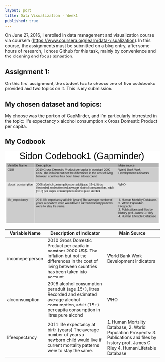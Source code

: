 ```yaml
---
layout: post
title: Data Visualization - Week1
published: true
---
```


On June 27, 2016, I enrolled in data management and visualization course via coursera (<https://www.coursera.org/learn/data-visualization>). In this course, the assignments must be submitted on a blog entry, after some hours of research, I chose Github for this task, mainly by convenience and the cleaning and focus sensation.

## Assignment 1: 
On this first assignment, the student has to choose one of five codebooks provided and two topics on it. This is my submission.

## My chosen dataset and topics: 
My choose was the portion of GapMinder, and I’m particularly interested in the topic: life expectancy x alcohol consumption x Gross Domestic Product per capita.

## My Codbook
![codbook1.png](/images/codebook1.png)

| Variable Name   | Description of Indicator                                                                                                                                               | Main Source                                                                                                                                         |
|-----------------|------------------------------------------------------------------------------------------------------------------------------------------------------------------------|-----------------------------------------------------------------------------------------------------------------------------------------------------|
| incomeperperson | 2010 Gross Domestic Product per capita in constant 2000 US$. The inflation but not the differences in the cost of living between countries has been taken into account | World Bank Work Development Indicators                                                                                                              |
| alcconsumption  | 2008 alcohol consumption per adult (age 15+), litres Recorded and estimated average alcohol consumption, adult (15+) per capita consumption in litres pure alcohol     | WHO                                                                                                                                                 |
| lifeexpectancy  | 2011 life expectancy at birth (years) The average number of years a newborn child would live if current mortality patterns were to stay the same.                      | 1. Human Mortality Database,  2. World Population Prospects:  3. Publications and files by history prof. James C Riley  4. Human Lifetable Database |
